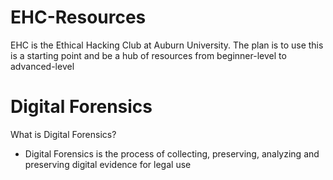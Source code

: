 # EHC-Resources
EHC is the Ethical Hacking Club at Auburn University. The plan is to use this is a starting point and be a hub of resources from beginner-level to advanced-level

# Digital Forensics
What is Digital Forensics?
- Digital  Forensics is the process of collecting, preserving, analyzing and preserving digital evidence for legal use
